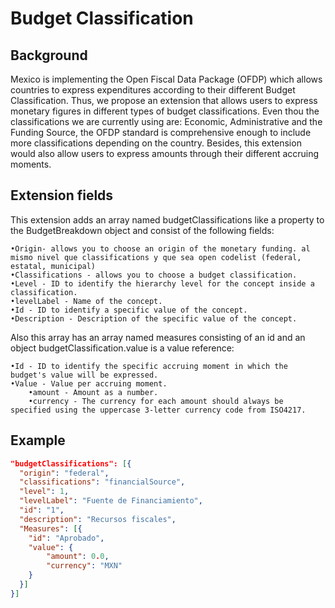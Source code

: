 # Budget Classification

## Background

Mexico is implementing the Open Fiscal Data Package (OFDP) which allows countries to express expenditures according to their different Budget Classification. Thus, we propose an extension that allows users to express monetary figures in different types of budget classifications. 
Even thou the classifications we are currently using are: Economic, Administrative and the Funding Source, the OFDP standard is comprehensive enough to include more classifications depending on the country.
Besides, this extension would also allow users to express amounts through their different accruing moments.  

## Extension fields

This extension adds an array named budgetClassifications like a property to the BudgetBreakdown object and consist of the following fields:

	•Origin- allows you to choose an origin of the monetary funding. al mismo nivel que classifications y que sea open codelist (federal, estatal, municipal)
	•Classifications - allows you to choose a budget classification.
	•Level - ID to identify the hierarchy level for the concept inside a classification.
	•levelLabel - Name of the concept.
	•Id - ID to identify a specific value of the concept.
	•Description - Description of the specific value of the concept.
	
Also this array has an array named measures consisting of an id and an object budgetClassification.value is a value reference:

	•Id - ID to identify the specific accruing moment in which the budget's value will be expressed.
	•Value - Value per accruing moment.
		•amount - Amount as a number.
		•currency - The currency for each amount should always be specified using the uppercase 3-letter currency code from ISO4217.

## Example

```json
"budgetClassifications": [{
  "origin": "federal",
  "classifications": "financialSource",
  "level": 1,
  "levelLabel": "Fuente de Financiamiento",
  "id": "1",
  "description": "Recursos fiscales",
  "Measures": [{
    "id": "Aprobado",
    "value": {
    	"amount": 0.0,
    	"currency": "MXN"
	}
  }]
}]
```
